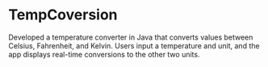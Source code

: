 # TempCoversion
Developed a temperature converter in Java that converts values between Celsius, Fahrenheit, and Kelvin. Users input a temperature and unit, and the app displays real-time conversions to the other two units.


